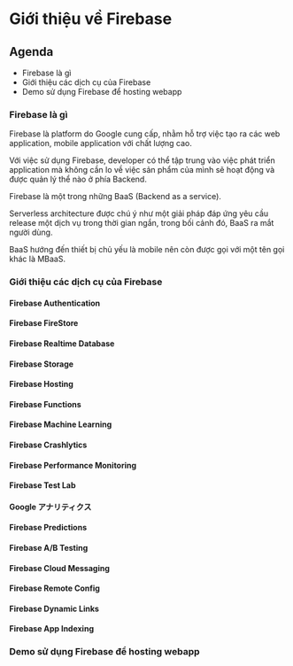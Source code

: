 # Giới thiệu về Firebase

## Agenda

- Firebase là gì
- Giới thiệu các dịch cụ của Firebase
- Demo sử dụng Firebase để hosting webapp

### Firebase là gì

Firebase là platform do Google cung cấp, nhằm hỗ trợ việc tạo ra các web application, mobile application với chất lượng cao.

Với việc sử dụng Firebase, developer có thể tập trung vào việc phát triển application mà không cần lo về việc sản phẩm của mình sẽ hoạt động và được quản lý thể nào ở phía Backend.

Firebase là một trong những BaaS (Backend as a service).

Serverless architecture được chú ý như một giải pháp đáp ứng yêu cầu release một dịch vụ trong thời gian ngắn, trong bối cảnh đó, BaaS ra mắt người dùng.

BaaS hướng đến thiết bị chủ yếu là mobile nên còn được gọi với một tên gọi khác là MBaaS.

### Giới thiệu các dịch cụ của Firebase

#### Firebase Authentication

#### Firebase FireStore

#### Firebase Realtime Database

#### Firebase Storage

#### Firebase Hosting

#### Firebase Functions

#### Firebase Machine Learning

#### Firebase Crashlytics

#### Firebase Performance Monitoring

#### Firebase Test Lab

#### Google アナリティクス

#### Firebase Predictions

#### Firebase A/B Testing

#### Firebase Cloud Messaging

#### Firebase Remote Config

#### Firebase Dynamic Links

#### Firebase App Indexing

#### 

### Demo sử dụng Firebase để hosting webapp